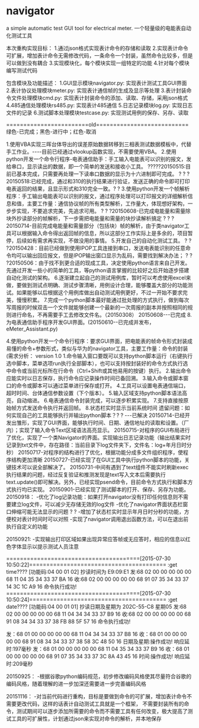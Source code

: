 # navigator
a simple automatic test GUI tool for electrical meter.
一个轻量级的电能表自动化测试工具

本次重构实现目标：
1.通过json格式实现表计命令的存储和读取
2.实现表计命令可扩展，增加表计命令无需修改代码，一条命令一个封装，虽然命令比较多，但是可以做到没有耦合
3.实现模块化，每个模块实现一组特定的功能
4.针对每个模块编写测试代码

包含模块及功能描述：
1.GUI显示模块navigator.py: 实现表计测试工具GUI界面
2.表计协议处理模块meter.py: 实现表计通信帧的生成及显示等处理
3.表计封装命令文件处理模块cmd.py: 实现表计封装命令的添加、读取、存储，采用json格式
4.485通信处理模块rs485.py: 实现表计485通信
5.日志记录模块log.py: 实现日志文件的记录
6.测试脚本处理模块testcase.py: 实现测试用例的保存、另存、读取




========================old===========================
绿色-已完成；黑色-进行中；红色-取消

1.使用VBA实现三晖台体导出的误差原始数据转移到三相表测试数据模板中，代替手工作业。----目前已经通过vlookup函数实现，不需要使用VBA。
2.使用python开发一个命令行程序-电表通信助手：手工输入电能表可以识别的报文，发给串口，显示读出的数据，即一个简单的发送和接收小工具。
?????20150515:目前已基本完成，只需要再处理一下读串口数据的显示为十六进制即可完成。
? ? ?20150518:已经完成，通过和310的执行结果进行验证，发送正确的命令即可打印电表返回的结果，且显示形式和310完全一致。? ?
3.使用python开发一个帧解析程序：手工输出电能表可以识别的报文，通过程序处理可以打印报文的详细解析信息和值，主要工作量：通信协议帧的所有类型解析，工作量大，体现想好架构，一步步实现，不要追求完美，先追求可用。
? ? ?20150608-已完成电能量和需量除块外抄读部分的帧解析，下一步需把电能量和需量的块抄读解析搞定
? ? ?20150714-目前完成电能量和需量部分（包括块）帧的解析，由于类navigator工具可以根据输入命令得出返回帧的信息，所以这部分工作实际上是多余的，项目暂停，后续如有需求再实现，不做没用的事情。
5.开发自己的自动化测试工具。
? ? ?20150428：目前已经做到使用IPOP工具连接到串口，发送电表能识别的任意命令均可以输出回应报文，但是IPOP输出窗口显示为乱码，需要找到解决办法；
? ? ?20150506：由于找不到更合适的现成工具，决定使用python语言来自己开发。先通过开发一些小的简单的工具，等python语言掌握的比较好之后开始逐步搭建自动化测试的架构。
6.逐渐建立起自己的测试用例库，暂时可以考虑使用excel来做，要做到测试点明确、测试步骤清晰，用例设计合理，能够覆盖大部分的功能测试。如果能够以后根据这个用例库做出自动测试用例更好，不过一开始不要求完美，慢慢积累。
7.完成一个python脚本最好能通过批处理的方式执行，做到每次写周报的时候双击一个文件就能够创建一个最新的一次周报的副本并按照相同的规则进行命名，不再需要手工去修改文件名。（20150308）
20150608---已完成
8.为电表通信助手程序开发GUI界面。(20150610--已完成并发布，eMeter_Assistant.py)



4.使用python开发一个命令行程序：要求GUI界面，把电能表的帧命令形式封装成易懂的命令+参数形式，类似与华为的navigator工具，主要工作量：命令的封装
(需求分析： version 1.0
1.命令输入窗口要既可以支持python脚本运行（右键执行选中脚本，菜单选项run执行全部脚本），也可以支持按封装好的命令方式执行选中命令或当前光标所在行命令（Ctrl+Shift或其他易用的按键）执行。
2.输出命令应能实时以日志保存，执行命令应记录操作时间已备回溯。
3.输入命令或脚本窗口的命令或脚本可以通过菜单进行保存或打开。
4.工具可以设置电表通信端口，超时时间、台体通信参数设置（下个版本）。
5.输入区域支持python脚本语法高亮，自动缩进。
6.电表通信命令封装完成，可以逐步积累实现。
7.支持直接按原始帧方式发送命令执行并返回帧。
8.状态栏实时显示当前系统时间
遗留问题：如何实现自己的工具能够执行并输出python脚本？? ? ---已解决
20150714-已经开发出雏形，实现了GUI界面，能够执行时间、日期、通信地址的读取和设置。（厂内）；实现了输入命令Text区域语法高亮显示。
20150715-对程序的GUI布局进行了优化，实现了一个类Navigator的界面。实现输出日志记录功能（输出结果实时记录到txt文件中，存在路径：当前目录下log文件夹下，文件名：log+年月日时分秒）
20150717-对程序的结构进行了优化，根据功能分成多文件组织程序，使程序结构更加清晰
20150727-已经实现了在GUI工具中执行python脚本的功能，关键技术可以说全部解决了。
20150731-中间有遇到了text组件不能实时刷新exec执行结果的问题，经过反复验证和推测发现是text写入文本后需要执行text.update()即可解决。另外，已经实现psend命令，目前命令方式执行和脚本方式执行均已实现。
20150901-已经实现了测试脚本的打开、保存、另存为功能。
20150918：
-优化了log记录功能：如果打开navigator没有打印任何信息则不需要建立log文件，可以减少无存储无效的log文件
-优化了navigator界面状态栏窗口伸缩可能无法显示的问题 ? ?
-增加了状态栏实时显示年月日时分秒的功能，方便校对表计时间时可以对照
-实现了navigator调用退出函数方法，可以在退出前执行自定义的功能

20150921:
-实现输出打印区域如果出现异常应答帧或无应答时，相应的信息以红色字体显示以提示测试人员注意

=======================================[2015-07-30 10:50:22]========================================
:get time???? [功能码:04 00 01 02]
抄读时间为 E9:09:E1
发:68 02 00 00 00 00 00 68 11 04 35 34 33 37 BA 16
收:68 02 00 00 00 00 00 68 91 07 35 34 33 37 14 3C 1C A9 16
命令执行成功!
=======================================[2015-07-30 10:50:24]========================================
:get date???? [功能码:04 00 01 01]
抄读日期及星期为 202C-55-C8 星期05
发:68 02 00 00 00 00 00 68 11 04 34 34 33 37 B9 16
收:68 02 00 00 00 00 00 68 91 08 34 34 33 37 38 FB 88 5F 57 16
命令执行成功!

发：68 01 00 00 00 00 00 68 11 04 34 34 33 37 B8 16
收：68 01 00 00 00 00 00 68 91 08 34 34 33 37 38 58 3C 48 50 16
日期及星期:操作成功!
响应延时:197毫秒
发：68 01 00 00 00 00 00 68 11 04 35 34 33 37 B9 16
收：68 01 00 00 00 00 00 68 91 07 35 34 33 37 3C 8A 43 45 16
时间:操作成功!
响应延时:209毫秒

20150925：
-根据谷歌python编码规范，初步修改编码风格使其尽量符合谷歌的编码风格，随着理解的进一步加深还需要进一步完善编码风格

20151116：
-对当前代码进行重构，目标是要做到命令的可扩展，增加表计命令不需要更改代码，这样的话表计自动测试工具就是一个框架，
不需要封装所有的命令，测试期间可以逐步添加所需要的命令而不需要工具有任何改变，极大提高了测试工具的可扩展性，计划通过json来实现对命令的解析，并本地保存
